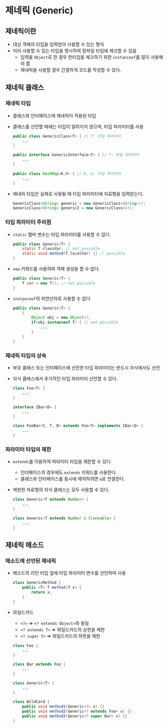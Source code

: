 # 제네릭 (Generic)

## 제네릭이란

- 대상 객체의 타입을 입력받아 사용할 수 있는 형식
- 미리 사용할 수 있는 타입을 명시하여 컴파일 타임에 체크할 수 있음
  - 입력을 `Object`로 한 경우 런타임을 체크하기 위한 `instanceof`를 많이 사용해야 함
  - 제네릭을 사용할 경우 간결하게 코드를 작성할 수 있다.

## 제네릭 클래스

### 제네릭 타입

- 클래스와 인터페이스에 제네릭이 적용된 타입
- 클래스를 선언할 때에는 타입이 알려지지 않으며, 타입 파라미터를 사용

  ```java
  public class GenericClass<T> { // T: 타입 파라미터
      ...
  }

  public interface GenericInterface<T> { // T: 타입 파라미터
      ...
  }

  public class HashMap<K,V> { // K, V: 타입 파라미터
      ...
  }
  ```

- 제네릭 타입은 실제로 사용될 때 타입 파라미터에 자료형을 입력받는다.

  ```java
  GenericClass<String> generic = new GenericClass<String>();
  GenericClass<String> generic2 = new GenericClass<>();
  ```

### 타입 파라미터 주의점

- `static` 멤버 변수는 타입 파라미터를 사용할 수 없다.

  ```java
  public class Generic<T> {
      static T classVar; // not possible
      static void method(T localVar) {} // possible
  }
  ```

- `new` 키워드를 사용하여 객체 생성을 할 수 없다.

  ```java
  public class Generic<T> {
      T var = new T(); // not possible
  }
  ```

- `instanceof`의 피연산자로 사용할 수 없다.

  ```java
  public class Generic<T> {
      {
          Object obj = new Object();
          if(obj instanceof T) { // not possible
              ...
          }
      }
  }
  ```

### 제네릭 타입의 상속

- 부모 클래스 또는 인터페이스에 선언한 타입 파라미터는 반드시 자식에서도 선언
- 자식 클래스에서 추가적인 타입 파라미터 선언할 수 있다.

  ```java
  class Foo<T> {
      ...
  }

  interface IBar<D> {
      ...
  }

  class FooBar<C, T, D> extends Foo<T> implements IBar<D> {
      ...
  }
  ```

### 파라미터 타입의 제한

- `extends`를 이용하여 파라미터 타입을 제한할 수 있다.
  - 인터페이스의 경우에도 `extends` 키워드를 사용한다.
  - 클래스와 인터페이스를 동시에 제약하려면 `&`로 연결한다.
- 제한한 자료형의 자식 클래스는 모두 사용할 수 있다.

  ```java
  class Generic<T extends Number> {
      ...
  }

  class Generic<T extends Number & Cloneable> {
      ...
  }
  ```

## 제네릭 메소드

### 메소드에 선언된 제네릭

- 메소드의 리턴 타입 앞에 타입 파라미터 변수를 선언하여 사용

  ```java
  class GenericMethod {
      public <T> T method(T x) {
          return x;
      }
  }
  ```

- 와일드카드
  - `<?>` => `<? extends Object>`와 동일
  - `<? extends T>` => 와일드카드의 상한을 제한
  - `<? super T>` => 와일드카드의 하한을 제한

  ```java
  class Foo {
      ...
  }

  class Bar extends Foo {
      ...
  }

  class Generic<T> {
      ...
  }

  class WildCard {
      public void method1(Generic<?> x) {}
      public void method2(Generic<? extends Foo> x) {}
      public void method3(Generic<? super Bar> x) {}
  }
  ```
